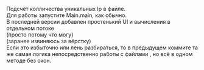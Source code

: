 Подсчёт колличества уникальных Ip в файле.  
Для работы запустите Main.main, как обычно.  
В последней версии добавлен простенький UI и вычисления в отдельном потоке  
(просто потому что могу)  
(заранее извиняюсь за вёрстку)  
Если это избыточно или лень разбираться, то в предыдущем коммите та  же самая логика непосредственно работы с файлами
, но всё в одном методе без окон.